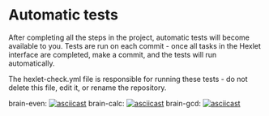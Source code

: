 # Automatic tests

After completing all the steps in the project, automatic tests will become available to you. Tests are run on each commit - once all tasks in the Hexlet interface are completed, make a commit, and the tests will run automatically.

The hexlet-check.yml file is responsible for running these tests - do not delete this file, edit it, or rename the repository.

brain-even: [![asciicast](https://asciinema.org/a/574664.svg)](https://asciinema.org/a/574664)
brain-calc: [![asciicast](https://asciinema.org/a/575556.svg)](https://asciinema.org/a/575556)
brain-gcd: [![asciicast](https://asciinema.org/a/576221.svg)](https://asciinema.org/a/576221)